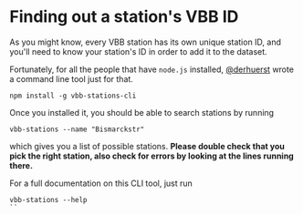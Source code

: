 # Finding out a station's VBB ID

As you might know, every VBB station has its own unique station ID, and you'll need to know your station's ID in order to add it to the dataset.

Fortunately, for all the people that have `node.js` installed, [@derhuerst](https://github.com/derhuerst) wrote a command line tool just for that.

```shell
npm install -g vbb-stations-cli
```

Once you installed it, you should be able to search stations by running

```shell
vbb-stations --name "Bismarckstr"
```

which gives you a list of possible stations. **Please double check that you pick the right station, also check for errors by looking at the  lines running there.**

For a full documentation on this CLI tool, just run

```shell
vbb-stations --help
``
